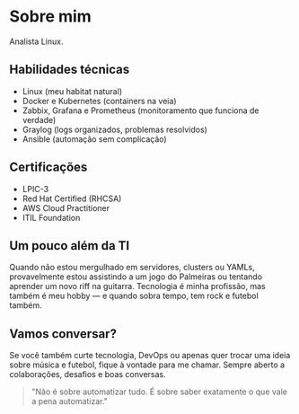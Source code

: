# Sobre mim

Analista Linux.

## Habilidades técnicas

- Linux (meu habitat natural)
- Docker e Kubernetes (containers na veia)
- Zabbix, Grafana e Prometheus (monitoramento que funciona de verdade)
- Graylog (logs organizados, problemas resolvidos)
- Ansible (automação sem complicação)

## Certificações

- LPIC-3
- Red Hat Certified (RHCSA)
- AWS Cloud Practitioner
- ITIL Foundation

## Um pouco além da TI

Quando não estou mergulhado em servidores, clusters ou YAMLs, provavelmente estou assistindo a um jogo do Palmeiras ou tentando aprender um novo riff na guitarra. Tecnologia é minha profissão, mas também é meu hobby — e quando sobra tempo, tem rock e futebol também.

## Vamos conversar?

Se você também curte tecnologia, DevOps ou apenas quer trocar uma ideia sobre música e futebol, fique à vontade para me chamar. Sempre aberto a colaborações, desafios e boas conversas.

> "Não é sobre automatizar tudo. É sobre saber exatamente o que vale a pena automatizar."

